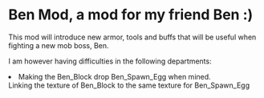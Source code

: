 # Ben Mod, a mod for my friend Ben :)
 This mod will introduce new armor, tools and buffs that will be useful when fighting a new mob boss, Ben. 
 
 I am however having difficulties in the following departments:
 <li>Making the Ben_Block drop Ben_Spawn_Egg when mined.</li
 <li>Linking the texture of Ben_Block to the same texture for Ben_Spawn_Egg
 </li>
 
